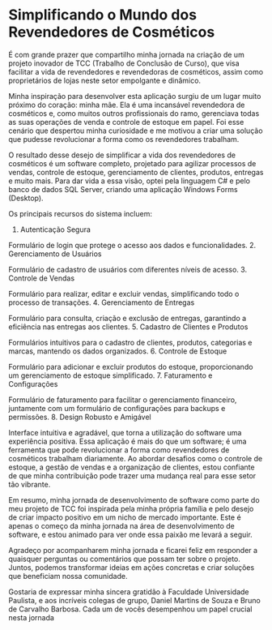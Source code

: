 # Simplificando o Mundo dos Revendedores de Cosméticos

É com grande prazer que compartilho minha jornada na criação de um projeto inovador de TCC (Trabalho de Conclusão de Curso), que visa facilitar a vida de revendedores e revendedoras de cosméticos, assim como proprietários de lojas neste setor empolgante e dinâmico.

Minha inspiração para desenvolver esta aplicação surgiu de um lugar muito próximo do coração: minha mãe. Ela é uma incansável revendedora de cosméticos e, como muitos outros profissionais do ramo, gerenciava todas as suas operações de venda e controle de estoque em papel. Foi esse cenário que despertou minha curiosidade e me motivou a criar uma solução que pudesse revolucionar a forma como os revendedores trabalham.

O resultado desse desejo de simplificar a vida dos revendedores de cosméticos é um software completo, projetado para agilizar processos de vendas, controle de estoque, gerenciamento de clientes, produtos, entregas e muito mais. Para dar vida a essa visão, optei pela linguagem C# e pelo banco de dados SQL Server, criando uma aplicação Windows Forms (Desktop).

Os principais recursos do sistema incluem:

1. Autenticação Segura

Formulário de login que protege o acesso aos dados e funcionalidades.
2. Gerenciamento de Usuários

Formulário de cadastro de usuários com diferentes níveis de acesso.
3. Controle de Vendas

Formulário para realizar, editar e excluir vendas, simplificando todo o processo de transações.
4. Gerenciamento de Entregas

Formulário para consulta, criação e exclusão de entregas, garantindo a eficiência nas entregas aos clientes.
5. Cadastro de Clientes e Produtos

Formulários intuitivos para o cadastro de clientes, produtos, categorias e marcas, mantendo os dados organizados.
6. Controle de Estoque

Formulário para adicionar e excluir produtos do estoque, proporcionando um gerenciamento de estoque simplificado.
7. Faturamento e Configurações

Formulário de faturamento para facilitar o gerenciamento financeiro, juntamente com um formulário de configurações para backups e permissões.
8. Design Robusto e Amigável

Interface intuitiva e agradável, que torna a utilização do software uma experiência positiva.
Essa aplicação é mais do que um software; é uma ferramenta que pode revolucionar a forma como revendedores de cosméticos trabalham diariamente. Ao abordar desafios como o controle de estoque, a gestão de vendas e a organização de clientes, estou confiante de que minha contribuição pode trazer uma mudança real para esse setor tão vibrante.

Em resumo, minha jornada de desenvolvimento de software como parte do meu projeto de TCC foi inspirada pela minha própria família e pelo desejo de criar impacto positivo em um nicho de mercado importante. Este é apenas o começo da minha jornada na área de desenvolvimento de software, e estou animado para ver onde essa paixão me levará a seguir.

Agradeço por acompanharem minha jornada e ficarei feliz em responder a quaisquer perguntas ou comentários que possam ter sobre o projeto. Juntos, podemos transformar ideias em ações concretas e criar soluções que beneficiam nossa comunidade.

Gostaria de expressar minha sincera gratidão à Faculdade Universidade Paulista, e aos incríveis colegas de grupo, Daniel Martins de Souza e Bruno de Carvalho Barbosa. Cada um de vocês desempenhou um papel crucial nesta jornada
